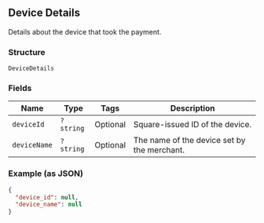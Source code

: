 ## Device Details

Details about the device that took the payment.

### Structure

`DeviceDetails`

### Fields

| Name | Type | Tags | Description |
|  --- | --- | --- | --- |
| `deviceId` | `?string` | Optional | Square-issued ID of the device. |
| `deviceName` | `?string` | Optional | The name of the device set by the merchant. |

### Example (as JSON)

```json
{
  "device_id": null,
  "device_name": null
}
```

